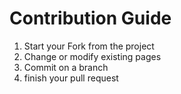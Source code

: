 
# Contribution Guide
1. Start your Fork from the project
2. Change or modify existing pages
3. Commit on a branch
4. finish your pull request
